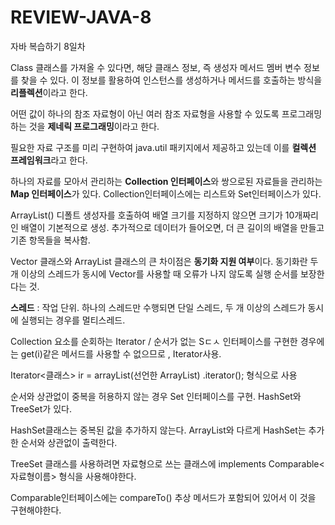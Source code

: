 # REVIEW-JAVA-8

자바 복습하기 8일차

Class 클래스를 가져올 수 있다면, 해당 클래스 정보, 즉 생성자 메서드 멤버 변수 정보를 찾을 수 있다. 이 정보를 활용하여 인스턴스를 생성하거나 메서드를 호출하는 방식을 **리플렉션**이라고 한다.

어떤 값이 하나의 참조 자료형이 아닌 여러 참조 자료형을 사용할 수 있도록 프로그래밍하는 것을 **제네릭 프로그래밍**이라고 한다.

필요한 자료 구조를 미리 구현하여 java.util 패키지에서 제공하고 있는데 이를 **컬렉션 프레임워크**라고 한다.

하나의 자료를 모아서 관리하는 **Collection 인터페이스**와 쌍으로된 자료들을 관리하는 **Map 인터페이스**가 있다. Collection인터페이스에는 리스트와 Set인터페이스가 있다.

ArrayList() 디폴트 생성자를 호출하여 배열 크기를 지정하지 않으면 크기가 10개짜리인 배열이 기본적으로 생성. 추가적으로 데이터가 들어오면, 더 큰 길이의 배열을 만들고 기존 항목들을 복사함.

Vector 클래스와 ArrayList 클래스의 큰 차이점은 **동기화 지원 여부**이다. 동기화란 두 개 이상의 스레드가 동시에 Vector를 사용할 때 오류가 나지 않도록 실행 순서를 보장한다는 것.

**스레드** : 작업 단위. 하나의 스레드만 수행되면 단일 스레드, 두 개 이상의 스레드가 동시에 실행되는 경우를 멀티스레드.

Collection 요소를 순회하는 Iterator / 순서가 없는 Sㄷㅅ 인터페이스를 구현한 경우에는 get(i)같은 메서드를 사용할 수 없으므로 , Iterator사용. 

Iterator<클래스> ir = arrayList(선언한 ArrayList) .iterator(); 형식으로 사용

순서와 상관없이 중복을 허용하지 않는 경우 Set 인터페이스를 구현. HashSet와 TreeSet가 있다.

HashSet클래스는 중복된 값을 추가하지 않는다. ArrayList와 다르게 HashSet는 추가한 순서와 상관없이 출력한다.

TreeSet 클래스를 사용하려면 자료형으로 쓰는 클래스에 implements Comparable<자료형이름> 형식을 사용해야한다.

Comparable인터페이스에는 compareTo() 추상 메서드가 포함되어 있어서 이 것을 구현해야한다.
